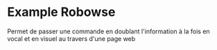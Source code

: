 # Example Robowse

Permet de passer une commande en doublant l'information à la fois en vocal et en visuel au travers d'une page web